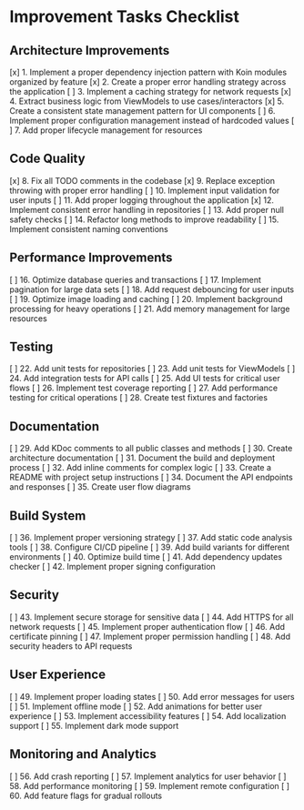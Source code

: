 # Improvement Tasks Checklist

## Architecture Improvements
[x] 1. Implement a proper dependency injection pattern with Koin modules organized by feature
[x] 2. Create a proper error handling strategy across the application
[ ] 3. Implement a caching strategy for network requests
[x] 4. Extract business logic from ViewModels to use cases/interactors
[x] 5. Create a consistent state management pattern for UI components
[ ] 6. Implement proper configuration management instead of hardcoded values
[ ] 7. Add proper lifecycle management for resources

## Code Quality
[x] 8. Fix all TODO comments in the codebase
[x] 9. Replace exception throwing with proper error handling
[ ] 10. Implement input validation for user inputs
[ ] 11. Add proper logging throughout the application
[x] 12. Implement consistent error handling in repositories
[ ] 13. Add proper null safety checks
[ ] 14. Refactor long methods to improve readability
[ ] 15. Implement consistent naming conventions

## Performance Improvements
[ ] 16. Optimize database queries and transactions
[ ] 17. Implement pagination for large data sets
[ ] 18. Add request debouncing for user inputs
[ ] 19. Optimize image loading and caching
[ ] 20. Implement background processing for heavy operations
[ ] 21. Add memory management for large resources

## Testing
[ ] 22. Add unit tests for repositories
[ ] 23. Add unit tests for ViewModels
[ ] 24. Add integration tests for API calls
[ ] 25. Add UI tests for critical user flows
[ ] 26. Implement test coverage reporting
[ ] 27. Add performance testing for critical operations
[ ] 28. Create test fixtures and factories

## Documentation
[ ] 29. Add KDoc comments to all public classes and methods
[ ] 30. Create architecture documentation
[ ] 31. Document the build and deployment process
[ ] 32. Add inline comments for complex logic
[ ] 33. Create a README with project setup instructions
[ ] 34. Document the API endpoints and responses
[ ] 35. Create user flow diagrams

## Build System
[ ] 36. Implement proper versioning strategy
[ ] 37. Add static code analysis tools
[ ] 38. Configure CI/CD pipeline
[ ] 39. Add build variants for different environments
[ ] 40. Optimize build time
[ ] 41. Add dependency updates checker
[ ] 42. Implement proper signing configuration

## Security
[ ] 43. Implement secure storage for sensitive data
[ ] 44. Add HTTPS for all network requests
[ ] 45. Implement proper authentication flow
[ ] 46. Add certificate pinning
[ ] 47. Implement proper permission handling
[ ] 48. Add security headers to API requests

## User Experience
[ ] 49. Implement proper loading states
[ ] 50. Add error messages for users
[ ] 51. Implement offline mode
[ ] 52. Add animations for better user experience
[ ] 53. Implement accessibility features
[ ] 54. Add localization support
[ ] 55. Implement dark mode support

## Monitoring and Analytics
[ ] 56. Add crash reporting
[ ] 57. Implement analytics for user behavior
[ ] 58. Add performance monitoring
[ ] 59. Implement remote configuration
[ ] 60. Add feature flags for gradual rollouts
